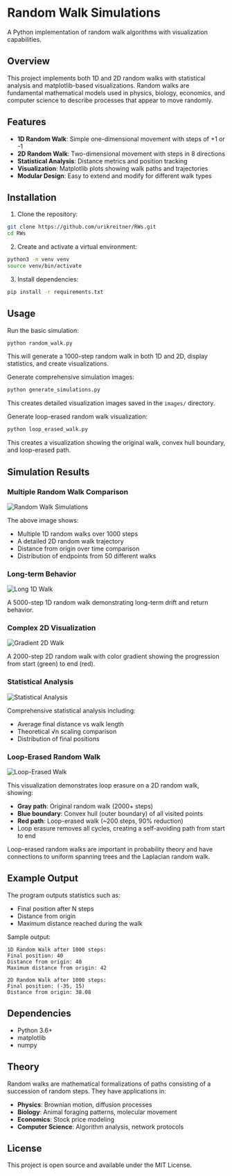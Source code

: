 # Random Walk Simulations

A Python implementation of random walk algorithms with visualization capabilities.

## Overview

This project implements both 1D and 2D random walks with statistical analysis and matplotlib-based visualizations. Random walks are fundamental mathematical models used in physics, biology, economics, and computer science to describe processes that appear to move randomly.

## Features

- **1D Random Walk**: Simple one-dimensional movement with steps of +1 or -1
- **2D Random Walk**: Two-dimensional movement with steps in 8 directions
- **Statistical Analysis**: Distance metrics and position tracking
- **Visualization**: Matplotlib plots showing walk paths and trajectories
- **Modular Design**: Easy to extend and modify for different walk types

## Installation

1. Clone the repository:
```bash
git clone https://github.com/urikreitner/RWs.git
cd RWs
```

2. Create and activate a virtual environment:
```bash
python3 -m venv venv
source venv/bin/activate
```

3. Install dependencies:
```bash
pip install -r requirements.txt
```

## Usage

Run the basic simulation:
```bash
python random_walk.py
```

This will generate a 1000-step random walk in both 1D and 2D, display statistics, and create visualizations.

Generate comprehensive simulation images:
```bash
python generate_simulations.py
```

This creates detailed visualization images saved in the `images/` directory.

Generate loop-erased random walk visualization:
```bash
python loop_erased_walk.py
```

This creates a visualization showing the original walk, convex hull boundary, and loop-erased path.

## Simulation Results

### Multiple Random Walk Comparison
![Random Walk Simulations](images/random_walk_simulations.png)

The above image shows:
- Multiple 1D random walks over 1000 steps
- A detailed 2D random walk trajectory  
- Distance from origin over time comparison
- Distribution of endpoints from 50 different walks

### Long-term Behavior
![Long 1D Walk](images/long_1d_walk.png)

A 5000-step 1D random walk demonstrating long-term drift and return behavior.

### Complex 2D Visualization
![Gradient 2D Walk](images/gradient_2d_walk.png)

A 2000-step 2D random walk with color gradient showing the progression from start (green) to end (red).

### Statistical Analysis
![Statistical Analysis](images/statistical_analysis.png)

Comprehensive statistical analysis including:
- Average final distance vs walk length
- Theoretical √n scaling comparison
- Distribution of final positions

### Loop-Erased Random Walk
![Loop-Erased Walk](images/loop_erased_walk.png)

This visualization demonstrates loop erasure on a 2D random walk, showing:
- **Gray path**: Original random walk (2000+ steps)
- **Blue boundary**: Convex hull (outer boundary) of all visited points
- **Red path**: Loop-erased walk (~200 steps, 90% reduction)
- Loop erasure removes all cycles, creating a self-avoiding path from start to end

Loop-erased random walks are important in probability theory and have connections to uniform spanning trees and the Laplacian random walk.

## Example Output

The program outputs statistics such as:
- Final position after N steps
- Distance from origin
- Maximum distance reached during the walk

Sample output:
```
1D Random Walk after 1000 steps:
Final position: 40
Distance from origin: 40
Maximum distance from origin: 42

2D Random Walk after 1000 steps:
Final position: (-35, 15)
Distance from origin: 38.08
```

## Dependencies

- Python 3.6+
- matplotlib
- numpy

## Theory

Random walks are mathematical formalizations of paths consisting of a succession of random steps. They have applications in:

- **Physics**: Brownian motion, diffusion processes
- **Biology**: Animal foraging patterns, molecular movement
- **Economics**: Stock price modeling
- **Computer Science**: Algorithm analysis, network protocols

## License

This project is open source and available under the MIT License.